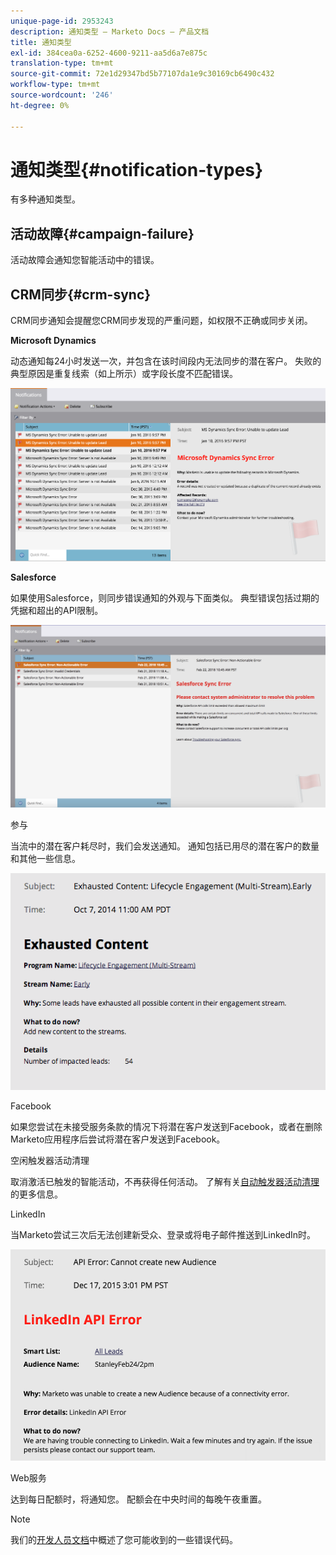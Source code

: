 ```yaml
---
unique-page-id: 2953243
description: 通知类型 — Marketo Docs — 产品文档
title: 通知类型
exl-id: 384cea0a-6252-4600-9211-aa5d6a7e875c
translation-type: tm+mt
source-git-commit: 72e1d29347bd5b77107da1e9c30169cb6490c432
workflow-type: tm+mt
source-wordcount: '246'
ht-degree: 0%

---
```


# 通知类型{#notification-types}

有多种通知类型。

## 活动故障{#campaign-failure}

活动故障会通知您智能活动中的错误。

## CRM同步{#crm-sync}

CRM同步通知会提醒您CRM同步发现的严重问题，如权限不正确或同步关闭。

**Microsoft Dynamics**

动态通知每24小时发送一次，并包含在该时间段内无法同步的潜在客户。 失败的典型原因是重复线索（如上所示）或字段长度不匹配错误。

![](assets/image2016-1-20-11-3a19-3a58.png)

**Salesforce**

如果使用Salesforce，则同步错误通知的外观与下面类似。 典型错误包括过期的凭据和超出的API限制。

![](assets/salesforcesyncerror.png)

参与

当流中的潜在客户耗尽时，我们会发送通知。  通知包括已用尽的潜在客户的数量和其他一些信息。

![](assets/image2014-10-14-10-3a57-3a9.png)

Facebook

如果您尝试在未接受服务条款的情况下将潜在客户发送到Facebook，或者在删除Marketo应用程序后尝试将潜在客户发送到Facebook。

空闲触发器活动清理

取消激活已触发的智能活动，不再获得任何活动。 了解有关[自动触发器活动清理](/help/marketo/product-docs/core-marketo-concepts/smart-campaigns/using-smart-campaigns/automatic-trigger-campaign-cleanup.md)的更多信息。

LinkedIn

当Marketo尝试三次后无法创建新受众、登录或将电子邮件推送到LinkedIn时。

![](assets/linkedin.png)

Web服务

达到每日配额时，将通知您。 配额会在中央时间的每晚午夜重置。

>[!NOTE]
>
>我们的[开发人员文档](https://developers.marketo.com/rest-api/error-codes/#response_level_error_codes)中概述了您可能收到的一些错误代码。
